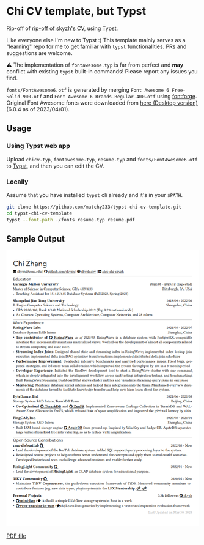 # Chi CV template, but Typst

Rip-off of [rip-off of skyzh's CV](https://github.com/matchy233/chi-cv-template), using [Typst](https://typst.app/).

Like everyone else I'm new to Typst :) This template mainly serves as a "learning" repo for me to get familiar with `typst` functionalities. PRs and suggestions are welcome.

⚠️ The implementation of `fontawesome.typ` is far from perfect and **may** conflict with existing `typst` built-in commands! Please report any issues you find.

`fonts/FontAwesome6.otf` is generated by merging `Font Awesome 6 Free-Solid-900.otf` and `Font Awesome 6 Brands-Regular-400.otf` using [fontforge](https://fontforge.org/en-US/). Original Font Awesome fonts were downloaded from [here (Desktop version)](https://fontawesome.com/download) (6.0.4 as of 2023/04/01).

## Usage

### Using Typst web app

Upload `chicv.typ`, `fontawesome.typ`, `resume.typ` and `fonts/FontAwesome6.otf` to [Typst](https://typst.app/), and then you can edit the CV.

### Locally

Assume that you have installed `typst` cli already and it's in your `$PATH`.

```bash
git clone https://github.com/matchy233/typst-chi-cv-template.git
cd typst-chi-cv-template
typst --font-path ./fonts resume.typ resume.pdf
```

## Sample Output

![Sample output of Chi-CV template](./img/chi-cv-preview.png)

[PDF file](resume.pdf)
